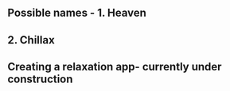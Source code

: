## Possible names - 1. Heaven 
##                  2. Chillax

## Creating a relaxation app- currently under construction
